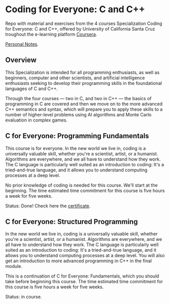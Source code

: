 # Coding for Everyone: C and C++

Repo with material and exercises from the 4 courses Specialization Coding for Everyone: C and C++, offered by University of California Santa Cruz troughout the e-learning platform [Coursera](https://www.coursera.org/specializations/coding-for-everyone).

[Personal Notes](Notes.md).

## Overview

This Specialization is intended for all programming enthusiasts, as well as beginners, computer and other scientists, and artificial intelligence enthusiasts seeking to develop their programming skills in the foundational languages of C and C++. 

Through the four courses — two in C, and two in C++ — the basics of programming in C are covered and then we move on to the more advanced C++ semantics and syntax, which will prepare you to apply these skills to a number of higher-level problems using AI algorithms and Monte Carlo evaluation in complex games.

## C for Everyone: Programming Fundamentals

This course is for everyone. In the new world we live in, coding is a universally valuable skill, whether you're a scientist, artist, or a humanist. Algorithms are everywhere, and we all have to understand how they work. The C language is particularly well suited as an introduction to coding: It's a tried-and-true language, and it allows you to understand computing processes at a deep level. 

No prior knowledge of coding is needed for this course. We'll start at the beginning. The time estimated time commitment for this course is five hours a week for five weeks.

Status: Done! Check here the [certificate](https://coursera.org/share/bc976492e5e765668534fbb8928c9ead).

## C for Everyone: Structured Programming

In the new world we live in, coding is a universally valuable skill, whether you're a scientist, artist, or a humanist. Algorithms are everywhere, and we all have to understand how they work. The C language is particularly well suited as an introduction to coding: It's a tried-and-true language, and it allows you to understand computing processes at a deep level. You will also get an introduction to more advanced programming in C++ in the final module. 

This is a continuation of C for Everyone: Fundamentals, which you should take before beginning this course. 
The time estimated time commitment for this course is five hours a week for five weeks.

Status: in course.
